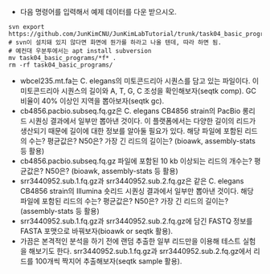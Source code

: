 - 다음 명령어를 입력해서 예제 데이터를 다운 받으시오.
```
svn export https://github.com/JunKimCNU/JunKimLabTutorial/trunk/task04_basic_programs
# svn이 설치돼 있지 않다면 화면에 뭔가를 하라고 나올 텐데, 따라 하면 됨.
# 예컨대 우분투에서는 apt install subversion
mv task04_basic_programs/*f* .
rm -rf task04_basic_programs/
```
- wbcel235.mt.fa는 C. elegans의 미토콘드리아 시퀀스를 담고 있는 파일이다. 이 미토콘드리아 시퀀스의 길이와 A, T, G, C 조성을 확인해보자(seqtk comp). GC 비율이 40% 이상인 지역을 뽑아보자(seqtk gc).
- cb4856.pacbio.subseq.fq.gz은 C. elegans CB4856 strain의 PacBio 롱리드 시퀀싱 결과에서 일부만 뽑아낸 것이다. 이 플랫폼에서는 다양한 길이의 리드가 생산되기 때문에 길이에 대한 정보를 알아둘 필요가 있다. 해당 파일에 포함된 리드의 수는? 평균값은? N50은? 가장 긴 리드의 길이는? (bioawk, assembly-stats 등 활용)
- cb4856.pacbio.subseq.fq.gz 파일에 포함된 10 kb 이상되는 리드의 개수는? 평균값은? N50은? (bioawk, assembly-stats 등 활용)
- srr3440952.sub.1.fq.gz과 srr3440952.sub.2.fq.gz은 같은 C. elegans CB4856 strain의 Illumina 숏리드 시퀀싱 결과에서 일부만 뽑아낸 것이다. 해당 파일에 포함된 리드의 수는? 평균값은? N50은? 가장 긴 리드의 길이는? (assembly-stats 등 활용)
- srr3440952.sub.1.fq.gz과 srr3440952.sub.2.fq.gz에 담긴 FASTQ 정보를 FASTA 포맷으로 바꿔보자(bioawk or seqtk 활용).
- 가끔은 본격적인 분석을 하기 전에 랜덤 추출한 일부 리드만을 이용해 테스트 실험을 해보기도 한다. srr3440952.sub.1.fq.gz과 srr3440952.sub.2.fq.gz에서 리드를 100개씩 짝지어 추출해보자(seqtk sample 활용).
